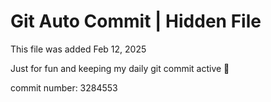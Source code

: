 # Git Auto Commit | Hidden File

This file was added Feb 12, 2025

Just for fun and keeping my daily git commit active 🤪

commit number: 3284553
